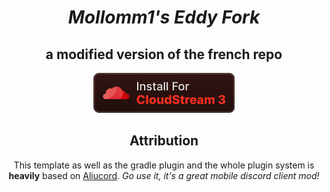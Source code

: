 <div align="center">

# *Mollomm1's Eddy Fork*

## a modified version of the french repo
[![Install](installcs.png)](cloudstreamrepo://raw.githubusercontent.com/Mollomm1/mollomm1-eddy-fork/master/repo.json)
<p>

## Attribution

This template as well as the gradle plugin and the whole plugin system is **heavily** based on [Aliucord](https://github.com/Aliucord).
*Go use it, it's a great mobile discord client mod!*

</p>
</div>
